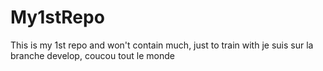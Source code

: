 # My1stRepo
This is my 1st repo and won't contain much, just to train with je suis sur la branche develop, coucou tout le monde
